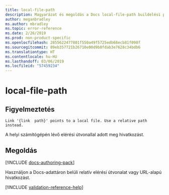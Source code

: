 ```yaml
---
title: local-file-path
description: Magyarázat és megoldás a Docs local-file-path buildelési problémájára
author: meganbradley
ms.author: mbradley
ms.topic: error-reference
ms.date: 2/26/2019
ms.prod: non-product-specific
ms.openlocfilehash: 2855622477801f550a49f5725edb68ecb81f098f
ms.sourcegitcommit: 89eb357721b26710e00d9b8fdab3e7628c34bdb6
ms.translationtype: HT
ms.contentlocale: hu-HU
ms.lasthandoff: 03/06/2019
ms.locfileid: "57459234"
---
```

# <a name="local-file-path"></a>local-file-path

## <a name="warning"></a>Figyelmeztetés

`Link '{link  path}' points to a local file. Use a relative path instead.`

A helyi számítógépén lévő elérési útvonallal adott meg hivatkozást.

## <a name="resolution"></a>Megoldás

[!INCLUDE [docs-authoring-pack](includes/docs-authoring-pack.md)]

Használjon a Docs-adattáron belüli relatív elérési útvonalat vagy URL-alapú hivatkozást.

<!--make sure to add this file to your includes folder and verify the path-->
[!INCLUDE [validation-reference-help](includes/validation-reference-help.md)]
